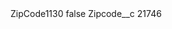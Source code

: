 <?xml version="1.0" encoding="UTF-8"?>
<CustomMetadata xmlns="http://soap.sforce.com/2006/04/metadata" xmlns:xsi="http://www.w3.org/2001/XMLSchema-instance" xmlns:xsd="http://www.w3.org/2001/XMLSchema">
    <label>ZipCode1130</label>
    <protected>false</protected>
    <values>
        <field>Zipcode__c</field>
        <value xsi:type="xsd:string">21746</value>
    </values>
</CustomMetadata>
